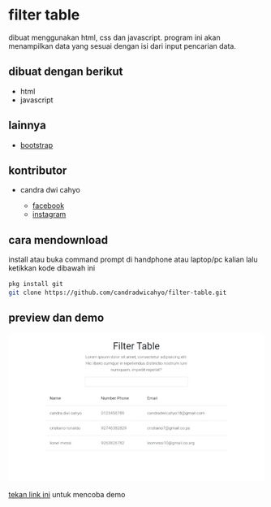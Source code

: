 # filter table 

dibuat menggunakan html, css dan javascript. program ini akan menampilkan data yang sesuai dengan isi dari input pencarian data.

## dibuat dengan berikut

* html
* javascript

## lainnya

* [bootstrap](https://getbootstrap.com)

## kontributor

* candra dwi cahyo

  * [facebook](https://facebook.com/candradwicahyo18)
  * [instagram](https://instagram.com/candradwicahyo18)

## cara mendownload

install atau buka command prompt di handphone atau laptop/pc kalian lalu ketikkan kode dibawah ini 

```bash
pkg install git
git clone https://github.com/candradwicahyo/filter-table.git
```

## preview dan demo

![preview](https://github.com/candradwicahyo/filter-table/blob/master/image.jpg)

[tekan link ini](https://candradwicahyo.github.io/filter-table) untuk mencoba demo